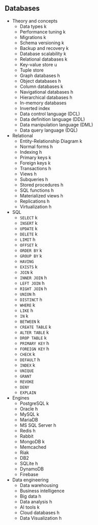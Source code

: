 ## Databases

- Theory and concepts
  - Data types k
  - Performance tuning k
  - Migrations k
  - Schema versioning k
  - Backup and recovery k
  - Database scalability k
  - Relational databases k
  - Key-value store u
  - Tuple store 
  - Graph databases h
  - Object databases h
  - Column databases k
  - Navigational databases h
  - Hierarchical databases h
  - In-memory databases
  - Inverted index
  - Data control language (DCL)
  - Data definition language (DDL)
  - Data manipulation language (DML)
  - Data query language (DQL)
- Relational
  - Entity-Relationship Diagram k
  - Normal forms h
  - Indexing h
  - Primary keys k
  - Foreign keys k
  - Transactions h
  - Views h
  - Subqueries h
  - Stored procedures h
  - SQL functions h
  - Materialized views h
  - Replications h
  - Virtualization h
- SQL
  - `SELECT` k
  - `INSERT` k
  - `UPDATE` k
  - `DELETE` k
  - `LIMIT` h
  - `OFFSET` k
  - `ORDER BY` k
  - `GROUP BY` k
  - `HAVING` 
  - `EXISTS` k
  - `JOIN` k
  - `INNER JOIN` h
  - `LEFT JOIN` h
  - `RIGHT JOIN` h
  - `UNION` h
  - `DISTINCT` h
  - `WHERE` k
  - `LIKE` h
  - `IN` k
  - `BETWEEN` k
  - `CREATE TABLE` k
  - `ALTER TABLE` k
  - `DROP TABLE` k
  - `PRIMARY KEY` h
  - `FOREIGN KEY` h
  - `CHECK` k
  - `DEFAULT` h
  - `INDEX` k
  - `UNIQUE`
  - `GRANT`
  - `REVOKE`
  - `DENY`
  - `EXPLAIN`
- Engines
  - PostgreSQL k
  - Oracle h
  - MySQL k
  - MariaDB
  - MS SQL Server h
  - Redis h
  - Rabbit
  - MongoDB k
  - Memcached
  - Riak
  - DB2
  - SQLite h
  - DynamoDB
  - Firebase
- Data engineering
  - Data warehousing
  - Business intelligence
  - Big data h
  - Data analysis h
  - AI tools k
  - Cloud databases h
  - Data Visualization h
